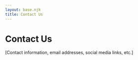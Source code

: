 ```yaml
---
layout: base.njk
title: Contact Us
---
```


# Contact Us

[Contact information, email addresses, social media links, etc.]